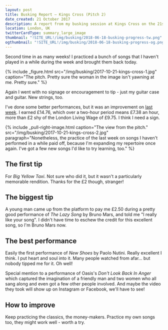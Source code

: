 ```yaml
---
layout: post
title: Busking Report – Kings Cross (Pitch 2)
date_created: 21 October 2017
description: A report from my busking session at Kings Cross on the 21st of October!
location: London, UK
twitterCardType: summary_large_image
thumbnail: "!SITE_URL!/img/busking/2018-06-18-busking-progress-tw.png"
ogthumbnail: "!SITE_URL!/img/busking/2018-06-18-busking-progress-og.png"
---
```


Second time in as many weeks! I practiced a bunch of songs that I haven't played in a while during the week and brought them back today.

{% include _figure.html src="/img/busking/2017-10-21-kings-cross-1.jpg" caption="The pitch. Pretty sure the woman in the image isn't yawning at me. Pretty sure." %}

Again I went with no signage or encouragement to tip - just my guitar case and guitar. New strings, too.

I've done some better performances, but it was an improvement on [last week](/busking/2017-10-14-north-greenwich). I earned £14.76, which over a two-hour period means £7.38 an hour, more than £2 shy of the London Living Wage of £9.75. I think I need a sign.

{% include _pull-right-image.html caption="The view from the pitch." src="/img/busking/2017-10-21-kings-cross-2.jpg" paragraph="Nonetheless, the practice of the last week on songs I haven't performed in a while paid off, because I'm expanding my repertoire once again. I've got a few new songs I'd like to try learning, too." %}

## The first tip

For _Big Yellow Taxi_. Not sure who did it, but it wasn't a particularly memorable rendition. Thanks for the £2 though, stranger!

## The biggest tip

A young man came up from the platform to pay me £2.50 during a pretty good performance of _The Lazy Song_ by Bruno Mars, and told me "I really like your song". I didn't have time to eschew the credit for this excellent song, so I'm Bruno Mars now.

## The best performance

Easily the first performance of _New Shoes_ by Paolo Nutini. Really excellent I think. I put heart and soul into it. Many people watched from afar... but nobody tipped me for it. Oh well!

Special mention to a performance of Oasis's _Don't Look Back In Anger_ which captured the imagination of a friendly man and two women who all sang along and even got a few other people involved. And maybe the video they took will show up on Instagram or Facebook, we'll have to see!

## How to improve

Keep practicing the classics, the money-makers. Practice my own songs too, they might work well - worth a try.